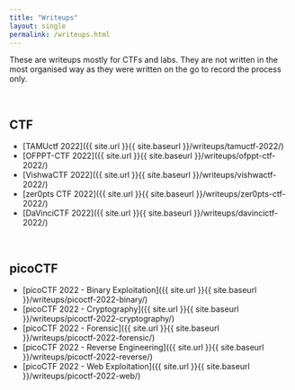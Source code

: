```yaml
---
title: "Writeups"
layout: single
permalink: /writeups.html
---
```


These are writeups mostly for CTFs and labs. They are not written in the most organised way as they were written on the go to record the process only.

<br>

## CTF
- [TAMUctf 2022]({{ site.url }}{{ site.baseurl }}/writeups/tamuctf-2022/)
- [OFPPT-CTF 2022]({{ site.url }}{{ site.baseurl }}/writeups/ofppt-ctf-2022/)
- [VishwaCTF 2022]({{ site.url }}{{ site.baseurl }}/writeups/vishwactf-2022/)
- [zer0pts CTF 2022]({{ site.url }}{{ site.baseurl }}/writeups/zer0pts-ctf-2022/)
- [DaVinciCTF 2022]({{ site.url }}{{ site.baseurl }}/writeups/davincictf-2022/)

<br>

## picoCTF
- [picoCTF 2022 - Binary Exploitation]({{ site.url }}{{ site.baseurl }}/writeups/picoctf-2022-binary/)
- [picoCTF 2022 - Cryptography]({{ site.url }}{{ site.baseurl }}/writeups/picoctf-2022-cryptography/)
- [picoCTF 2022 - Forensic]({{ site.url }}{{ site.baseurl }}/writeups/picoctf-2022-forensic/)
- [picoCTF 2022 - Reverse Engineering]({{ site.url }}{{ site.baseurl }}/writeups/picoctf-2022-reverse/)
- [picoCTF 2022 - Web Exploitation]({{ site.url }}{{ site.baseurl }}/writeups/picoctf-2022-web/)

<br>
